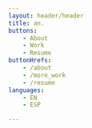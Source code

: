 ```yaml
---
layout: header/header
title: an.
buttons:
    - About
    - Work
    - Resume
buttonHrefs:
    - /about
    - /more_work
    - /resume
languages:
    - EN
    - ESP

---
```

